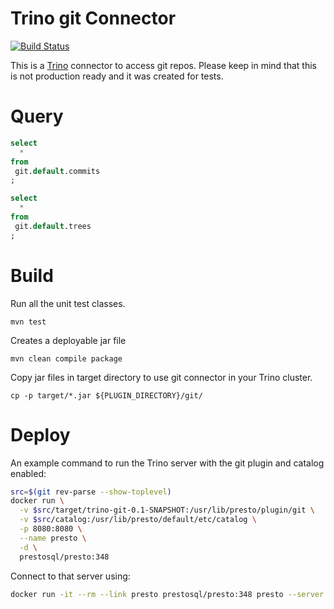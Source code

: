 Trino git Connector
===================

[![Build Status](https://github.com/nineinchnick/trino-git/workflows/CI/badge.svg)](https://github.com/nineinchnick/trino-git/actions?query=workflow%3ACI+event%3Apush+branch%3Amaster)

This is a [Trino](http://trino.io/) connector to access git repos. Please keep in mind that this is not production ready and it was created for tests.

# Query

```sql
select
  *
from
 git.default.commits
;

select
  *
from
 git.default.trees
;
```

# Build
Run all the unit test classes.
```
mvn test
```

Creates a deployable jar file
```
mvn clean compile package
```

Copy jar files in target directory to use git connector in your Trino cluster.
```
cp -p target/*.jar ${PLUGIN_DIRECTORY}/git/
```

# Deploy

An example command to run the Trino server with the git plugin and catalog enabled:

```bash
src=$(git rev-parse --show-toplevel)
docker run \
  -v $src/target/trino-git-0.1-SNAPSHOT:/usr/lib/presto/plugin/git \
  -v $src/catalog:/usr/lib/presto/default/etc/catalog \
  -p 8080:8080 \
  --name presto \
  -d \
  prestosql/presto:348
```

Connect to that server using:
```bash
docker run -it --rm --link presto prestosql/presto:348 presto --server presto:8080 --catalog git --schema default
```
